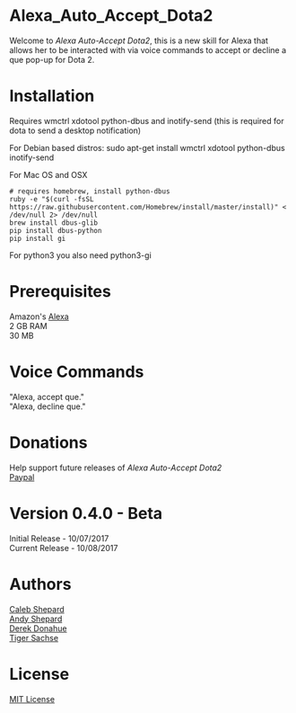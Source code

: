 # Alexa_Auto_Accept_Dota2
Welcome to *Alexa Auto-Accept Dota2*, this is a new skill for Alexa that allows her to be interacted with via voice commands to accept or decline a que pop-up for Dota 2. <br />

# Installation

Requires wmctrl xdotool python-dbus and inotify-send (this is required for dota to send a desktop notification)


For Debian based distros:
sudo apt-get install wmctrl xdotool python-dbus inotify-send

For Mac OS and OSX
```
# requires homebrew, install python-dbus
ruby -e "$(curl -fsSL https://raw.githubusercontent.com/Homebrew/install/master/install)" < /dev/null 2> /dev/null
brew install dbus-glib
pip install dbus-python
pip install gi
```

For python3 you also need python3-gi

# Prerequisites
Amazon's [Alexa](https://www.amazon.com/b/?ie=UTF8&node=9818047011&tag=mh0b-20&hvadid=77721756043382&hvqmt=e&hvbmt=be&hvdev=c&ref=pd_sl_iwlt1gvek_e) <br />
2 GB RAM <br />
30 MB  

# Voice Commands
"Alexa, accept que." <br />
"Alexa, decline que."


# Donations
Help support future releases of *Alexa Auto-Accept Dota2* <br />
[Paypal](https://www.paypal.com/cgi-bin/webscr?cmd=_donations&token=-wONNamGPhHApp9KQZNCSqdIwCCSm3WLA9NjDXQpHAuNpTFeHe4VU0s9Rma)

# Version 0.4.0 - Beta
Initial Release - 10/07/2017 <br />
Current Release - 10/08/2017

# Authors
[Caleb Shepard](https://github.com/Caleb-Shepard) <br />
[Andy Shepard](https://github.com/Andrew-Shepard) <br />
[Derek Donahue](https://www.facebook.com/derek.donahue.94) <br />
[Tiger Sachse](https://github.com/tgsachse)

# License
[MIT License](LICENSE)
